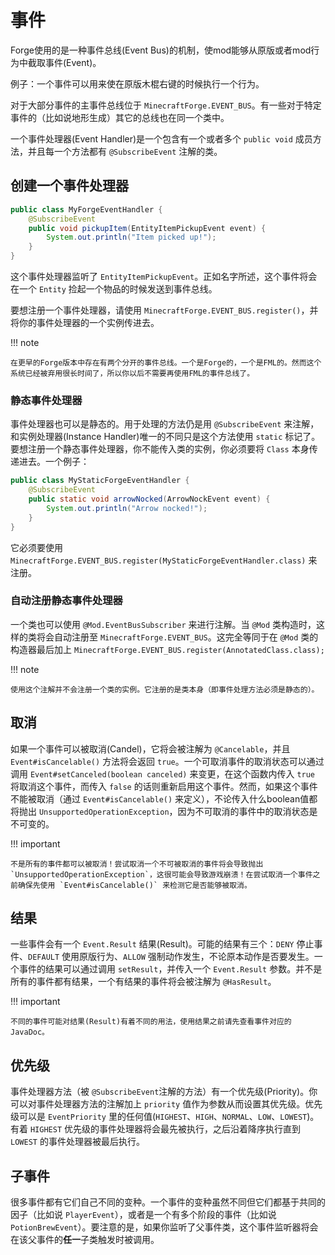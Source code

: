 事件
====

Forge使用的是一种事件总线(Event Bus)的机制，使mod能够从原版或者mod行为中截取事件(Event)。

例子：一个事件可以用来使在原版木棍右键的时候执行一个行为。

对于大部分事件的主事件总线位于 `MinecraftForge.EVENT_BUS`。有一些对于特定事件的（比如说地形生成）其它的总线也在同一个类中。

一个事件处理器(Event Handler)是一个包含有一个或者多个 `public void` 成员方法，并且每一个方法都有 `@SubscribeEvent` 注解的类。

创建一个事件处理器
----------------

```java
public class MyForgeEventHandler {
    @SubscribeEvent
    public void pickupItem(EntityItemPickupEvent event) {
        System.out.println("Item picked up!");
    }
}
```

这个事件处理器监听了 `EntityItemPickupEvent`。正如名字所述，这个事件将会在一个 `Entity` 捡起一个物品的时候发送到事件总线。

要想注册一个事件处理器，请使用 `MinecraftForge.EVENT_BUS.register()`，并将你的事件处理器的一个实例传进去。

!!! note

	在更早的Forge版本中存在有两个分开的事件总线。一个是Forge的，一个是FML的。然而这个系统已经被弃用很长时间了，所以你以后不需要再使用FML的事件总线了。

### 静态事件处理器

事件处理器也可以是静态的。用于处理的方法仍是用 `@SubscribeEvent` 来注解，和实例处理器(Instance Handler)唯一的不同只是这个方法使用 `static` 标记了。要想注册一个静态事件处理器，你不能传入类的实例，你必须要将 `Class` 本身传递进去。一个例子：

```java
public class MyStaticForgeEventHandler {
    @SubscribeEvent
    public static void arrowNocked(ArrowNockEvent event) {
        System.out.println("Arrow nocked!");
    }
}
```

它必须要使用 `MinecraftForge.EVENT_BUS.register(MyStaticForgeEventHandler.class)` 来注册。

### 自动注册静态事件处理器

一个类也可以使用 `@Mod.EventBusSubscriber` 来进行注解。当 `@Mod` 类构造时，这样的类将会自动注册至 `MinecraftForge.EVENT_BUS`。这完全等同于在 `@Mod` 类的构造器最后加上 `MinecraftForge.EVENT_BUS.register(AnnotatedClass.class);`

!!! note

	使用这个注解并不会注册一个类的实例。它注册的是类本身（即事件处理方法必须是静态的）。

取消
----

如果一个事件可以被取消(Candel)，它将会被注解为 `@Cancelable`，并且 `Event#isCancelable()` 方法将会返回 `true`。一个可取消事件的取消状态可以通过调用 `Event#setCanceled(boolean canceled)` 来变更，在这个函数内传入 `true` 将取消这个事件，而传入 `false` 的话则重新启用这个事件。然而，如果这个事件不能被取消（通过 `Event#isCancelable()` 来定义），不论传入什么boolean值都将抛出 `UnsupportedOperationException`，因为不可取消的事件中的取消状态是不可变的。

!!! important

	不是所有的事件都可以被取消！尝试取消一个不可被取消的事件将会导致抛出 `UnsupportedOperationException`，这很可能会导致游戏崩溃！在尝试取消一个事件之前确保先使用 `Event#isCancelable()` 来检测它是否能够被取消。

结果
----

一些事件会有一个 `Event.Result` 结果(Result)。可能的结果有三个：`DENY` 停止事件、`DEFAULT` 使用原版行为、`ALLOW` 强制动作发生，不论原本动作是否要发生。一个事件的结果可以通过调用 `setResult`，并传入一个 `Event.Result` 参数。并不是所有的事件都有结果，一个有结果的事件将会被注解为 `@HasResult`。

!!! important

	不同的事件可能对结果(Result)有着不同的用法，使用结果之前请先查看事件对应的JavaDoc。

优先级
------

事件处理器方法（被 `@SubscribeEvent`注解的方法）有一个优先级(Priority)。你可以对事件处理器方法的注解加上 `priority` 值作为参数从而设置其优先级。优先级可以是 `EventPriority` 里的任何值(`HIGHEST`、`HIGH`、`NORMAL`、`LOW`、`LOWEST`)。有着 `HIGHEST` 优先级的事件处理器将会最先被执行，之后沿着降序执行直到 `LOWEST` 的事件处理器被最后执行。

子事件
------

很多事件都有它们自己不同的变种。一个事件的变种虽然不同但它们都基于共同的因子（比如说 `PlayerEvent`），或者是一个有多个阶段的事件（比如说 `PotionBrewEvent`）。要注意的是，如果你监听了父事件类，这个事件监听器将会在该父事件的**任一**子类触发时被调用。
